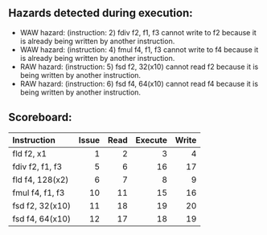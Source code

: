## Hazards detected during execution:
- WAW hazard: (instruction: 2) fdiv f2, f1, f3 cannot write to f2 because it is already being written by another instruction.
- WAW hazard: (instruction: 4) fmul f4, f1, f3 cannot write to f4 because it is already being written by another instruction.
- RAW hazard: (instruction: 5) fsd f2, 32(x10) cannot read f2 because it is being written by another instruction.
- RAW hazard: (instruction: 6) fsd f4, 64(x10) cannot read f4 because it is being written by another instruction.

## Scoreboard:
| Instruction     |   Issue |   Read |   Execute |   Write |
|:----------------|--------:|-------:|----------:|--------:|
| fld f2, x1      |       1 |      2 |         3 |       4 |
| fdiv f2, f1, f3 |       5 |      6 |        16 |      17 |
| fld f4, 128(x2) |       6 |      7 |         8 |       9 |
| fmul f4, f1, f3 |      10 |     11 |        15 |      16 |
| fsd f2, 32(x10) |      11 |     18 |        19 |      20 |
| fsd f4, 64(x10) |      12 |     17 |        18 |      19 |
